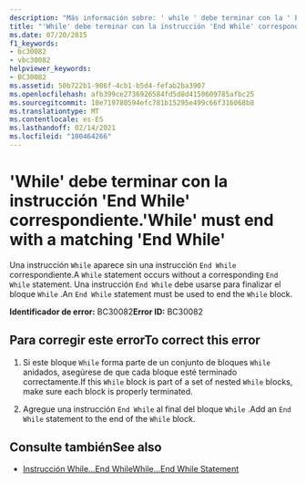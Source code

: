 ```yaml
---
description: "Más información sobre: ' while ' debe terminar con la ' End while ' correspondiente"
title: "'While' debe terminar con la instrucción 'End While' correspondiente."
ms.date: 07/20/2015
f1_keywords:
- bc30082
- vbc30082
helpviewer_keywords:
- BC30082
ms.assetid: 50b722b1-906f-4cb1-b5d4-fefab2ba3907
ms.openlocfilehash: afb399ce2736926584fd5d8d4150609785afbc25
ms.sourcegitcommit: 10e719780594efc781b15295e499c66f316068b8
ms.translationtype: MT
ms.contentlocale: es-ES
ms.lasthandoff: 02/14/2021
ms.locfileid: "100464266"
---
```

# <a name="while-must-end-with-a-matching-end-while"></a><span data-ttu-id="8a1da-103">'While' debe terminar con la instrucción 'End While' correspondiente.</span><span class="sxs-lookup"><span data-stu-id="8a1da-103">'While' must end with a matching 'End While'</span></span>

<span data-ttu-id="8a1da-104">Una instrucción `While` aparece sin una instrucción `End While` correspondiente.</span><span class="sxs-lookup"><span data-stu-id="8a1da-104">A `While` statement occurs without a corresponding `End While` statement.</span></span> <span data-ttu-id="8a1da-105">Una instrucción `End While` debe usarse para finalizar el bloque `While` .</span><span class="sxs-lookup"><span data-stu-id="8a1da-105">An `End While` statement must be used to end the `While` block.</span></span>  
  
 <span data-ttu-id="8a1da-106">**Identificador de error:** BC30082</span><span class="sxs-lookup"><span data-stu-id="8a1da-106">**Error ID:** BC30082</span></span>  
  
## <a name="to-correct-this-error"></a><span data-ttu-id="8a1da-107">Para corregir este error</span><span class="sxs-lookup"><span data-stu-id="8a1da-107">To correct this error</span></span>  
  
1. <span data-ttu-id="8a1da-108">Si este bloque `While` forma parte de un conjunto de bloques `While` anidados, asegúrese de que cada bloque esté terminado correctamente.</span><span class="sxs-lookup"><span data-stu-id="8a1da-108">If this `While` block is part of a set of nested `While` blocks, make sure each block is properly terminated.</span></span>  
  
2. <span data-ttu-id="8a1da-109">Agregue una instrucción `End While` al final del bloque `While` .</span><span class="sxs-lookup"><span data-stu-id="8a1da-109">Add an `End While` statement to the end of the `While` block.</span></span>  
  
## <a name="see-also"></a><span data-ttu-id="8a1da-110">Consulte también</span><span class="sxs-lookup"><span data-stu-id="8a1da-110">See also</span></span>

- [<span data-ttu-id="8a1da-111">Instrucción While...End While</span><span class="sxs-lookup"><span data-stu-id="8a1da-111">While...End While Statement</span></span>](../language-reference/statements/while-end-while-statement.md)
